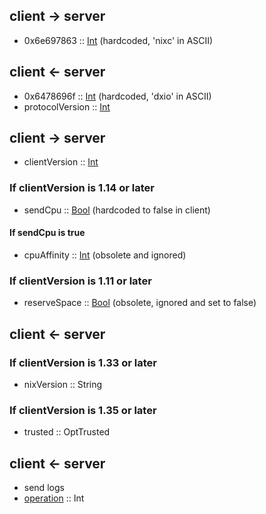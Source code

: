 

## client -> server
- 0x6e697863 :: [Int](#int) (hardcoded, 'nixc' in ASCII)

## client <- server
- 0x6478696f :: [Int](#int) (hardcoded, 'dxio' in ASCII)
- protocolVersion :: [Int](#int)

## client -> server
- clientVersion :: [Int](#int)

### If clientVersion is 1.14 or later
- sendCpu :: [Bool](#bool) (hardcoded to false in client)
#### If sendCpu is true
- cpuAffinity :: [Int](#int) (obsolete and ignored)

### If clientVersion is 1.11 or later
- reserveSpace :: [Bool](#bool) (obsolete, ignored and set to false)


## client <- server

### If clientVersion is 1.33 or later
- nixVersion :: String

### If clientVersion is 1.35 or later
- trusted :: OptTrusted

## client <- server
- send logs
- [operation](./operations.md) :: Int